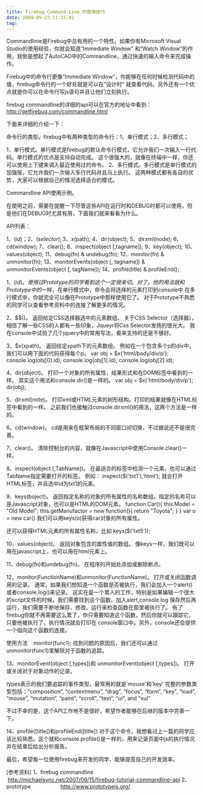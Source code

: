 ```yaml
---
title: Firebug Command Line 的使用技巧
date: 2009-05-23 11:15:01
tag: 
---
```


Commandlinie是Firebug中总有用的一个特性。如果你有Microsoft Visual Studio的使用经验，你就会知道“Immediate Window”
和“Watch Window”的作用，我倒是想起了AutoCAD中的Commandline，通过快速的输入命令来完成操作。

Firebug中的命令行更像“Immediate Window”，你能够在任何时候检测代码中的值，firebug命令行的一个好处就是可以在”设计时“
就查看代码。另外还有一个优点就是你可以在命令行写js语句并且让他们立刻执行。

firebug commandline的详细的api可以在官方的地址中看到：http://getfirebug.com/commandline.html

下面来详细的介绍一下：

命令行的类型。firebug中有两种类型的命令行：1、单行模式；2、多行模式；

1、单行模式。单行模式是firebug的默认命令行模式，它允许我们一次输入一行代码。单行模式的优点是支持自动完成。
这个很强大的，就像在终端中一样，你还可以使用上下键来调入最近使用过的命令。
2、多行模式。多行模式是单行模式的加强版，它允许我们一次输入多行代码并且马上执行。
这两种模式都有各自的优势，大家可以根据自己的情况选择适合的模式。

Commandline API使用示例。

在使用之前，需要在提醒一下尽管这些API在运行时和DEBUG时都可以使用，但是他们在DEBUG时尤其有用，下面我们就来看看为什么。

API列表：

1、$(id)；
2、$$(selector);
3、$x(path);
4、dir(object);
5、dirxml(node);
6、cd(window);
7、clear();
8、inspect(object [,tagname]);
9、key(object);
10、values(object);
11、debug(fn) & undebug(fn);
12、monitor(fn) & unmonitor(fn);
13、monitorEvents(object [, tagname]) & unmonitorEvents(object [, tagName]);
14、profile(title) & profileEnd();

1、$(id)。
使用过Prototype的同学看到这个一定很亲切。
对了，他的用法就和Prototype中的$一样，在单行模式中，命令会将选择的元素打印到console中
在多行模式中，你就完全可以像在Prototype中那样使用它了。
对于Prototype不熟悉的同学可以查看参考资料中的连接了解更多的情况。

2、$$()。
返回给定CSS选择器选中的元素数组。
关于CSS Selector（选择器），相信了解一些CSS的人都有一些印象，Jqueyr将Css Selector发扬的很光大。
我在console中试验了几个jquery中的常用写法，看来支持的还是不够好。

3、$x(xpath)。
返回给定xpath下的元素数组。
例如在一个包含多个p的div中，我们可以用下面的代码获得每个p。
var obj = $x('html/body/div/p');
console.log(obj[0].id);
console.log(obj[1].id);
console.log(obj[2].id);

4、dir(object)。
打印一个对象的所有属性，结果形式和在DOM标签中看到的一样。
其实这个用法和console.dir()是一样的。
var obj = $x('html/body/div/p');
dir(obj);

5、dirxml(note)。
打印xml或HTML元素的树形结构。打印的结果就像在HTML标签中看到的一样。
之前我们也接触过console.dirxml()的用法，这两个方法是一样的。

6、cd(window)。
cd是用来在框架布局的不同窗口间切换，不过据说还不是很完善。

7、clear()。
清除控制台的内容，就像在Javascript中使用Console.clear()一样。

8、inspect(object [,TabName])。
在最适合的标签中检测一个元素，也可以通过TabName指定需要打开的标签。
例如：
inspect($('txt1'),'html');
就会打开HTML标签，并且选中id为txt1的元素。

9、keys(boject)。
返回指定名称的对象的所有属性的名称数组。指定的名称可以是Javascript对象，也可以是HTML的DOM元素。
function Car(){
this.Model = "Old Model";
this.getManufactor = new function(){
return "Toyota";
}
}
var o = new car()
我们可以用keys(o)获得car对象的所有属性。

还可以获得HTML元素的所有属性名称，比如 keys($('txt5'));

10、values(object)。
返回对象包含的属性值的数组。
像keys一样，我们既可以用在javascript上，也可以用在html元素上。

11、debug(fn)和undebug(fn)。
在程序的开始处添加或删除断点。

12、monitor(FunctionName)和unmonitor(FunctionName)。
打开或关闭函数调用的记录。
通常，如果我们想知道一个函数是否被执行，我们会加入一个alert()或者console.log()来记录。
这实在是一个累人的工作，特别是如果编辑一个很大的script文件的时候，我们需要找到这个函数，加入alert,console.log
保存然后再运行，我们需要不断地保存、修改、运行来检查函数在那里被执行了。
有了firebug你就不再需要这么累了，你只需要知道这个函数，然后你就可以跟踪它，只要他被执行了，执行情况就会打印在
console窗口中。另外，console还会提供一个指向这个函数的连接。

使用方法    monitor(func1); 找到问题的原因后，我们还可以通过 unmonitor(func1)里解除对于函数的追踪。

13、monitorEvent(object [,types])和 unmonitorEvent(object [,types])。
打开或关闭对于对象动作的记录。

types表示的我们要追踪的事件类型，最常用的就是'mouse'和'key'
完整的参数类型包括：“composition”, “contextmenu”, “drag”, “focus”, “form”, “key”, “load”, “mouse”, “mutation”, “paint”, “scroll”, “text”, “ui”, and “xul”

不过不幸的是，这个API工作地不是很好，希望作者能够在后继的版本中完善一下。

14、profile([title])和profileEnd([title])
对于这个命令，我想看过上一篇的同学应该比较熟悉。这个就和console.profile()是一样的，用来记录页面中js的执行情况
并在结束后给出分析报告。

最后，希望每一位使用firebug来开发的同学，能够提高自己的开发效率。

[参考资料]
1、firebug commandline        http://michaelsync.net/2007/09/15/firebug-tutorial-commandline-api
2、prototype                    http://www.prototypejs.org/












